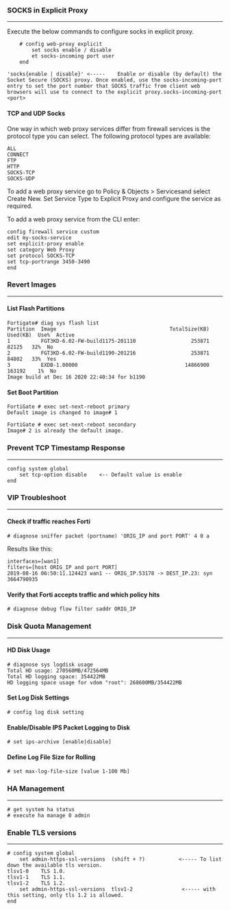 
### SOCKS in Explicit Proxy
---
Execute the below commands to configure socks in explicit proxy.
```markup
    # config web-proxy explicit
        set socks enable / disable
        et socks-incoming port user
    end

'socks{enable | disable}' <-----    Enable or disable (by default) the Socket Secure (SOCKS) proxy. Once enabled, use the socks-incoming-port entry to set the port number that SOCKS traffic from client web browsers will use to connect to the explicit proxy.socks-incoming-port <port>
```
#### TCP and UDP Socks
One way in which web proxy services differ from firewall services is the protocol type you can select. The following protocol types are available:

    ALL
    CONNECT
    FTP
    HTTP
    SOCKS-TCP
    SOCKS-UDP

To add a web proxy service go to Policy & Objects > Servicesand select Create New. Set Service Type to Explicit Proxy and configure the service as required.

To add a web proxy service from the CLI enter:
```markup
config firewall service custom
edit my-socks-service
set explicit-proxy enable
set category Web Proxy
set protocol SOCKS-TCP
set tcp-portrange 3450-3490
end    
```
### Revert Images
---
#### List Flash Partitions
```markup
Fortigate# diag sys flash list
Partition  Image                                     TotalSize(KB)  Used(KB)  Use%  Active
1          FGT3KD-6.02-FW-build1175-201110                  253871     82125   32%  No
2          FGT3KD-6.02-FW-build1190-201216                  253871     84802   33%  Yes
3          EXDB-1.00000                                   14866900    163192    1%  No
Image build at Dec 16 2020 22:40:34 for b1190
```

#### Set Boot Partition
```markup
FortiGate # exec set-next-reboot primary
Default image is changed to image# 1
```
```markup
FortiGate # exec set-next-reboot secondary
Image# 2 is already the default image.
```
### Prevent TCP Timestamp Response
---
```markup
config system global
    set tcp-option disable    <-- Default value is enable
end
```

### VIP Troubleshoot
---
#### Check if traffic reaches Forti
```markup
# diagnose sniffer packet (portname) 'ORIG_IP and port PORT' 4 0 a
```
Results like this:
```markup
interfaces=[wan1]
filters=[host ORIG_IP and port PORT]
2019-08-16 06:50:11.124423 wan1 -- ORIG_IP.53178 -> DEST_IP.23: syn 3664790935
```
#### Verify that Forti accepts traffic and which policy hits
```markup
# diagnose debug flow filter saddr ORIG_IP
```
    
### Disk Quota Management
---
#### HD Disk Usage
```markup
# diagnose sys logdisk usage
Total HD usage: 270560MB/472564MB
Total HD logging space: 354422MB
HD logging space usage for vdom "root": 268600MB/354422MB
```    
#### Set Log Disk Settings
```markup
# config log disk setting
```    
#### Enable/Disable IPS Packet Logging to Disk
```markup
# set ips-archive [enable|disable]
```      
#### Define Log File Size for Rolling
```markup
# set max-log-file-size	[value 1-100 Mb]
```     
### HA Management
---

```markup
# get system ha status
# execute ha manage 0 admin
```

### Enable TLS versions
---
```markup
# config system global
    set admin-https-ssl-versions  (shift + ?)           <----- To list down the available tls version.
tlsv1-0    TLS 1.0.
tlsv1-1    TLS 1.1.
tlsv1-2    TLS 1.2.
    set admin-https-ssl-versions  tlsv1-2                <----- with this setting, only tls 1.2 is allowed.
end
```
